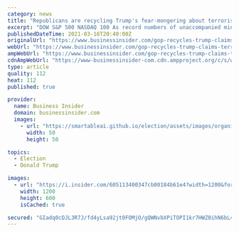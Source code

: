 ```yaml
---
category: news
title: "Republicans are recycling Trump's fear-mongering about terrorists entering the US through Mexico"
excerpt: "DOW S&P 500 NASDAQ 100 As record numbers of unaccompanied minors turn up at southern border, congressional Republicans are echoing dubious claims from former President Donald Trump about terrorists attempting to cross into the US from Mexico. House ..."
publishedDateTime: 2021-03-16T20:40:00Z
originalUrl: "https://www.businessinsider.com/gop-recycles-trump-claims-terrorists-crossing-us-mexico-border-2021-3"
webUrl: "https://www.businessinsider.com/gop-recycles-trump-claims-terrorists-crossing-us-mexico-border-2021-3"
ampWebUrl: "https://www.businessinsider.com/gop-recycles-trump-claims-terrorists-crossing-us-mexico-border-2021-3?amp"
cdnAmpWebUrl: "https://www-businessinsider-com.cdn.ampproject.org/c/s/www.businessinsider.com/gop-recycles-trump-claims-terrorists-crossing-us-mexico-border-2021-3?amp"
type: article
quality: 112
heat: 112
published: true

provider:
  name: Business Insider
  domain: businessinsider.com
  images:
    - url: "https://smartableai.github.io/election/assets/images/organizations/businessinsider.com-50x50.jpg"
      width: 50
      height: 50

topics:
  - Election
  - Donald Trump

images:
  - url: "https://i.insider.com/605113400347cb00184b61e4?width=1200&format=jpeg"
    width: 1200
    height: 600
    isCached: true

secured: "GIadq0cDJL3R7J/fd4yLsa92jt0FOMjO/gQWNvbXPiTOPI1kr7HWZ0ihN6bL4Xql8YrjpV4VqerbcSvGjibvDq6AbohGDpSVFSSzm3W9Y5EjenssrEHUYzx4ltsAr2AysawCQFkMwfgRA8lNjbM9U1tA7R9xCT4YhekiWs1lY4K7qNHziVvIYnFK20Ssh1M+uKqVjot2K832yzGM6RoL4p2LBPi3n1rWokmQqnVDwRWH4fFxPJsPJ/8nny9gcG3qcPQWLrtUzAW7AwlNIkYNX33WAJuYVPJ8nzmKdso3ZBjO3PT3Goe6BsV9Vvjh8VKUsv0FdwSULIGb4BWriJxDLe0zR3gJ8iwMnW3sL3eGT4A=;Fh45p2aLsiTWJgd0rn98cg=="
---
```


